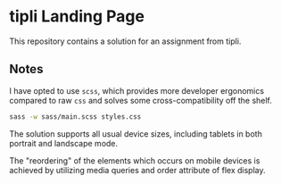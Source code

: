 # tipli Landing Page 

This repository contains a solution for an assignment from tipli.

## Notes

I have opted to use `scss`, which provides more developer ergonomics compared to raw `css` and solves some cross-compatibility off the shelf.

```sh
sass -w sass/main.scss styles.css
```

The solution supports all usual device sizes, including tablets in both portrait and landscape mode.

The "reordering" of the elements which occurs on mobile devices is achieved by utilizing media queries and order attribute of flex display.